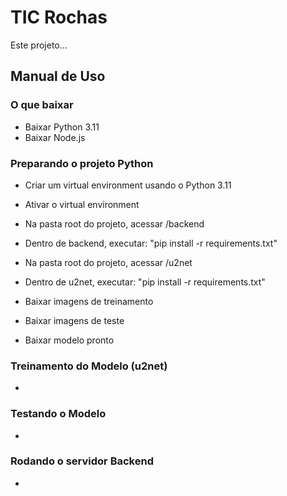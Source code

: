 # TIC Rochas

Este projeto...

## Manual de Uso

### O que baixar
- Baixar Python 3.11
- Baixar Node.js

### Preparando o projeto Python
- Criar um virtual environment usando o Python 3.11
- Ativar o virtual environment
- Na pasta root do projeto, acessar /backend
- Dentro de backend, executar: "pip install -r requirements.txt"
- Na pasta root do projeto, acessar /u2net
- Dentro de u2net, executar: "pip install -r requirements.txt"

- Baixar imagens de treinamento
- Baixar imagens de teste
- Baixar modelo pronto


### Treinamento do Modelo (u2net)
- 

### Testando o Modelo
-

### Rodando o servidor Backend
-
